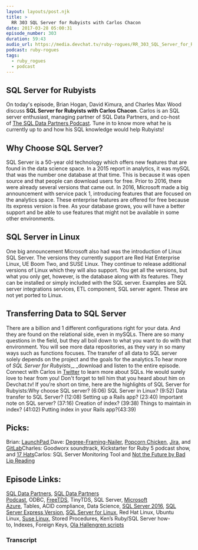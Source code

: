 ```yaml
---
layout: layouts/post.njk
title: >
  RR 303 SQL Server for Rubyists with Carlos Chacon
date: 2017-03-28 05:00:31
episode_number: 303
duration: 59:43
audio_url: https://media.devchat.tv/ruby-rogues/RR_303_SQL_Server_for_Rubyists_with_Carlos_Chacon.mp3
podcast: ruby-rogues
tags:
  - ruby_rogues
  - podcast
---
```


## **SQL Server for Rubyists**

On today's episode, Brian Hogan, David Kimura, and Charles Max Wood discuss **SQL Server for Rubyists with Carlos Chacon**. Carlos is an SQL server enthusiast, managing partner of SQL Data Partners, and co-host of&nbsp;[The SQL Data Partners Podcast](https://sqldatapartners.com/sql-server-podcast/). Tune in to know more&nbsp;what he is currently up to and how his SQL knowledge would help Rubyists!

## **Why Choose SQL Server?**

SQL Server is a 50-year old technology which offers new features that are found in the data science space. In a 2015 report in analytics, it was mySQL that was the number one database at that time. This is because it was open source and that people can download users for free. Prior to 2016, there were already several versions that came out. In 2016, Microsoft made a big announcement with service pack 1, introducing features that are focused on the analytics space. These enterprise features are offered for free because its express version is free. As your database grows, you will have a better support and be able to use features that might not be available in some other environments.

## **SQL Server in Linux**

One big announcement Microsoft also had was the introduction of Linux SQL Server. The versions they currently support are Red Hat Enterprise Linux, UE Boom Two, and SUSE Linux. They continue to release additional versions of Linux which they will also support. You get all the versions, but what you only get, however, is the database along with its features. They can be installed or simply included with the SQL server. Examples are SQL server integrations services, ETL component, SQL server agent. These are not yet ported to Linux.

## **Transferring Data to SQL Server**

There are a billion and 1 different configurations right for your data. And they are found on the relational side, even in&nbsp;mySQLs. There are so many questions in the field, but they all boil down&nbsp;to what you want to do with that environment. You will see more data repositories, as they vary in so many ways such as functions focuses. The transfer of all data to SQL server solely&nbsp;depends on the project and the goals for the analytics.To hear more of&nbsp;_SQL Server for Rubyists_,\_&nbsp;\_download and listen to the entire episode. Connect with Carlos in [Twitter](https://twitter.com/carloslchacon?lang=en) to learn more about SQLs. He would surely love to hear from you! Don't forget to tell him that you heard about him on Devchat.tv!&nbsp;If you’re short on time, here are the highlights of SQL Server for Rubyists:Why choose SQL server? (6:06) SQL Server in Linux? (9:52) Data transfer to SQL Server? (12:08) Setting up a Rails app? (23:40) Important note on SQL server? (37:16) Creation of index? (39:38) Things to maintain in index? (41:02) Putting index in your Rails app?(43:39)

## **Picks:**

Brian: [LaunchPad&nbsp;](https://us.novationmusic.com/launch/launchpad-app#)Dave: [Degree-Framing-Nailer](https://www.homedepot.com/p/DEWALT-20-Volt-Max-XR-Lithium-Ion-Cordless-Brushless-2-Speed-33-Degree-Framing-Nailer-DCN692M1/204836207),&nbsp;[Popcorn Chicken](https://www.perdue.com/products/perdue-breaded-popcorn-chicken-26-oz/81461/),&nbsp;[Jira](https://www.atlassian.com/software/jira), and [GitLab](https://about.gitlab.com/)Charles: Goodworx soundtrack, Kickstarter for Ruby 5 podcast show, and [17 Hats](https://www.17hats.com/)Carlos: SQL Server Monitoring Tool and [Not the Future by Bad Lip Reading](https://www.youtube.com/watch?v=k9tgLnI0fFc)

## **Episode Links:**

[SQL Data Partners](https://sqldatapartners.com/),&nbsp;[SQL Data Partners Podcast](https://sqldatapartners.com/sql-server-podcast/),&nbsp;ODBC,&nbsp;[FreeTDS](https://www.freetds.org/),&nbsp;TinyTDS,&nbsp;SQL Server,&nbsp;[Microsoft Azure](https://azure.microsoft.com/en-us/),&nbsp;Tables,&nbsp;ACID compliance,&nbsp;Data Science,&nbsp;[SQL Server 2016](https://www.microsoft.com/en-us/sql-server/sql-server-2016),&nbsp;[SQL Server Express Version](https://www.microsoft.com/en-us/sql-server/sql-server-editions-express),&nbsp;[SQL Server for Linux](https://www.microsoft.com/en-us/sql-server/sql-server-vnext-including-linux),&nbsp;Red Hat Linux,&nbsp;Ubuntu Linux,&nbsp;[Suse Linux](https://www.suse.com/),&nbsp;Stored Procedures,&nbsp;Ken’s Ruby/SQL Server how-to,&nbsp;Indexes,&nbsp;Foreign Keys,&nbsp;[Ola Hallengren scripts](https://ola.hallengren.com/)

### Transcript
